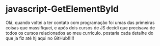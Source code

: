 # javascript-GetElementById

Olá, quando voltei a ter contato com programação foi umas das primeiras coisas que massifiquei, e após dois cursos de JS decidi que precisava de todos os cursos relacionados ao meu curriculo.
postaria cada detalhe do que ja fiz até hj aqui no GitHub!!!!!
